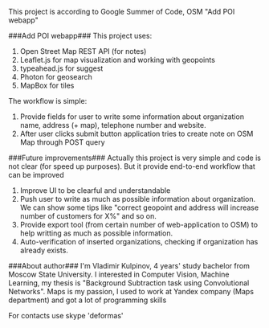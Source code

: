 This project is according to Google Summer of Code, OSM "Add POI webapp"

###Add POI webapp###
This project uses:
  1. Open Street Map REST API (for notes)
  2. Leaflet.js for map visualization and working with geopoints
  3. typeahead.js for suggest
  4. Photon for geosearch
  5. MapBox for tiles

The workflow is simple:
  1. Provide fields for user to write some information about organization name, address (+ map), telephone number and website.
  2. After user clicks submit button application tries to create note on OSM Map through POST query

###Future improvements###
Actually this project is very simple and code is not clear (for speed up purposes). But it provide end-to-end workflow that can be improved

1. Improve UI to be clearful and understandable
2. Push user to write as much as possible information about organization. We can show some tips like "correct geopoint and address will increase number of customers for X%" and so on.
3. Provide export tool (from certain number of web-application to OSM) to help writting as much as possible information.
4. Auto-verification of inserted organizations, checking if organization has already exists.

###About author###
I'm Vladimir Kulpinov, 4 years' study bachelor from Moscow State University. I interested in Computer Vision, Machine Learning, my thesis is "Background Subtraction task using Convolutional Networks". Maps is my passion, I used to work at Yandex company (Maps department) and got a lot of programming skills

For contacts use skype 'deformas'
